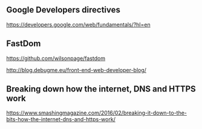 ## Google Developers directives
https://developers.google.com/web/fundamentals/?hl=en

## FastDom
https://github.com/wilsonpage/fastdom


http://blog.debugme.eu/front-end-web-developer-blog/

## Breaking down how the internet, DNS and HTTPS work
https://www.smashingmagazine.com/2016/02/breaking-it-down-to-the-bits-how-the-internet-dns-and-https-work/
